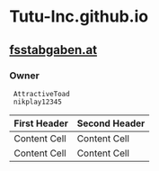 # **Tutu-Inc.github.io**
## [fsstabgaben.at](http://www.fsstabgaben.at)

###  Owner
     AttractiveToad
     nikplay12345

| First Header  | Second Header |
| ------------- | ------------- |
| Content Cell  | Content Cell  |
| Content Cell  | Content Cell  |